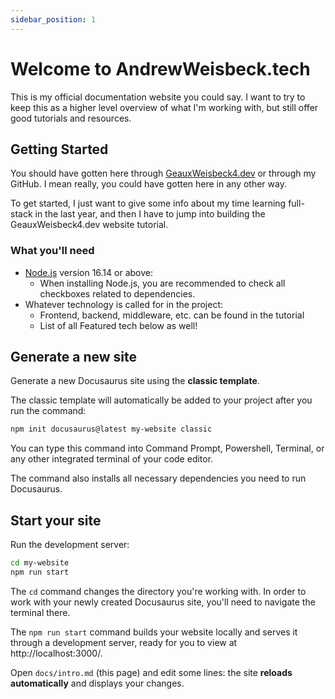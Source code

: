 ```yaml
---
sidebar_position: 1
---
```


# Welcome to AndrewWeisbeck.tech

This is my official documentation website you could say. I want to try to keep this as a higher level overview of what I'm working with, but still offer good tutorials and resources. 

## Getting Started

You should have gotten here through [GeauxWeisbeck4.dev](https://geauxweisbeck4.dev) or through my GitHub. I mean really, you could have gotten here in any other way. 

To get started, I just want to give some info about my time learning full-stack in the last year, and then I have to jump into building the GeauxWeisbeck4.dev website tutorial. 

### What you'll need

- [Node.js](https://nodejs.org/en/download/) version 16.14 or above:
  - When installing Node.js, you are recommended to check all checkboxes related to dependencies.
- Whatever technology is called for in the project:
  - Frontend, backend, middleware, etc. can be found in the tutorial
  - List of all Featured tech below as well!

## Generate a new site

Generate a new Docusaurus site using the **classic template**.

The classic template will automatically be added to your project after you run the command:

```bash
npm init docusaurus@latest my-website classic
```

You can type this command into Command Prompt, Powershell, Terminal, or any other integrated terminal of your code editor.

The command also installs all necessary dependencies you need to run Docusaurus.

## Start your site

Run the development server:

```bash
cd my-website
npm run start
```

The `cd` command changes the directory you're working with. In order to work with your newly created Docusaurus site, you'll need to navigate the terminal there.

The `npm run start` command builds your website locally and serves it through a development server, ready for you to view at http://localhost:3000/.

Open `docs/intro.md` (this page) and edit some lines: the site **reloads automatically** and displays your changes.
